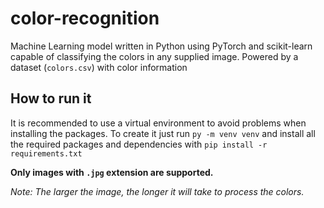 # color-recognition

Machine Learning model written in Python using PyTorch and scikit-learn capable of classifying the colors in any supplied image. Powered by a dataset (`colors.csv`) with color information

## How to run it

It is recommended to use a virtual environment to avoid problems when installing the packages. To create it just run `py -m venv venv` and install all the required packages and dependencies with `pip install -r requirements.txt`

**Only images with `.jpg` extension are supported.**

_Note: The larger the image, the longer it will take to process the colors._
